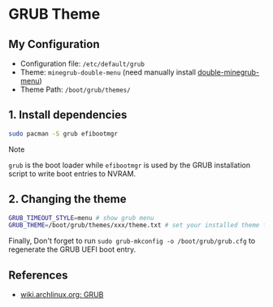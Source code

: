 # GRUB Theme

## My Configuration

- Configuration file: `/etc/default/grub`
- Theme: `minegrub-double-menu` (need manually install [double-minegrub-menu](https://github.com/Lxtharia/double-minegrub-menu))
- Theme Path: `/boot/grub/themes/`

## 1. Install dependencies

```sh
sudo pacman -S grub efibootmgr
```

> [!NOTE]
> `grub` is the boot loader while `efibootmgr` is used by the GRUB installation script to write boot entries to NVRAM.

## 2. Changing the theme

```sh
GRUB_TIMEOUT_STYLE=menu # show grub menu
GRUB_THEME=/boot/grub/themes/xxx/theme.txt # set your installed theme file path
```

Finally, Don't forget to run `sudo grub-mkconfig -o /boot/grub/grub.cfg` to regenerate the GRUB UEFI boot entry.

## References

- [wiki.archlinux.org: GRUB](https://wiki.archlinux.org/title/GRUB)
